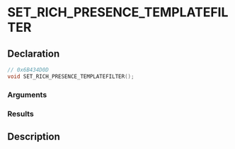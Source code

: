 # SET_RICH_PRESENCE_TEMPLATEFILTER

## Declaration
```cpp
// 0x6B434D0D
void SET_RICH_PRESENCE_TEMPLATEFILTER();
```

### Arguments

### Results

## Description
